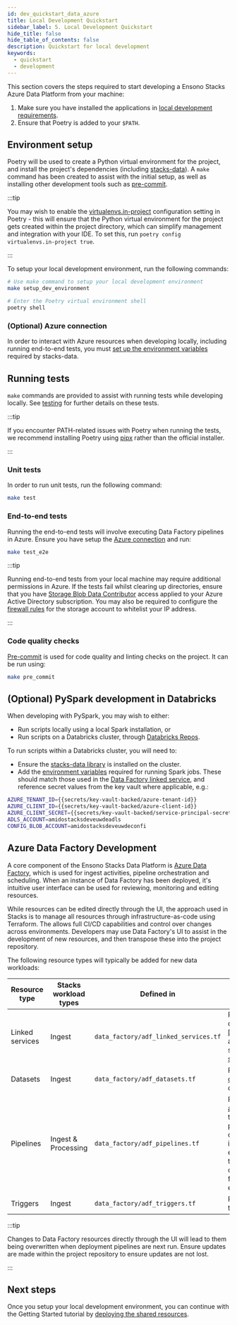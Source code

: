 ```yaml
---
id: dev_quickstart_data_azure
title: Local Development Quickstart
sidebar_label: 5. Local Development Quickstart
hide_title: false
hide_table_of_contents: false
description: Quickstart for local development
keywords:
  - quickstart
  - development
---
```


This section covers the steps required to start developing a Ensono Stacks Azure Data Platform from your machine:

1. Make sure you have installed the applications in [local development requirements](./requirements_data_azure.md#local-development).
2. Ensure that Poetry is added to your `$PATH`.

## Environment setup

Poetry will be used to create a Python virtual environment for the project, and install the project's dependencies (including [stacks-data](../data_engineering/stacks_data_utilities.md)). A `make` command has been created to assist with the initial setup, as well as installing other development tools such as [pre-commit](#code-quality-checks).

:::tip

You may wish to enable the [virtualenvs.in-project](https://python-poetry.org/docs/configuration/#virtualenvsin-project) configuration setting in Poetry - this will ensure that the Python virtual environment for the project gets created within the project directory, which can simplify management and integration with your IDE. To set this, run `poetry config virtualenvs.in-project true`.

:::

To setup your local development environment, run the following commands:

```bash
# Use make command to setup your local development environment
make setup_dev_environment

# Enter the Poetry virtual environment shell
poetry shell
```

### (Optional) Azure connection

In order to interact with Azure resources when developing locally, including running end-to-end tests, you must [set up the environment variables](../data_engineering/stacks_data_utilities.md#azure-environment-variables) required by stacks-data.

## Running tests

`make` commands are provided to assist with running tests while developing locally. See [testing](../data_engineering/testing_data_azure.md) for further details on these tests.

:::tip

If you encounter PATH-related issues with Poetry when running the tests, we recommend installing Poetry using
[pipx](https://python-poetry.org/docs/#installing-with-pipx) rather than the official installer.

:::

### Unit tests

In order to run unit tests, run the following command:

```bash
make test
```

### End-to-end tests

Running the end-to-end tests will involve executing Data Factory pipelines in Azure. Ensure you have setup the [Azure connection](#optional-azure-connection) and run:

```bash
make test_e2e
```

:::tip

Running end-to-end tests from your local machine may require additional permissions in Azure. If the tests fail whilst clearing up directories, ensure that you have [Storage Blob Data Contributor](https://learn.microsoft.com/en-us/azure/role-based-access-control/built-in-roles#storage-blob-data-contributor) access applied to your Azure Active Directory subscription. You may also be required to configure the [firewall rules](https://learn.microsoft.com/en-us/azure/storage/common/storage-network-security) for the storage account to whitelist your IP address.

:::

### Code quality checks

[Pre-commit](https://pre-commit.com/) is used for code quality and linting checks on the project. It can be run using:

```bash
make pre_commit
```

## (Optional) PySpark development in Databricks

When developing with PySpark, you may wish to either:

- Run scripts locally using a local Spark installation, or
- Run scripts on a Databricks cluster, through [Databricks Repos](https://learn.microsoft.com/en-us/azure/databricks/repos/).

To run scripts within a Databricks cluster, you will need to:

- Ensure the [stacks-data library](../data_engineering/stacks_data_utilities.md) is installed on the cluster.
- Add the [environment variables](../data_engineering/stacks_data_utilities.md#azure-environment-variables) required for running Spark jobs. These should match those used in the [Data Factory linked service](https://github.com/Ensono/stacks-azure-data/blob/main/de_workloads/shared_resources/data_factory/adf_linked_services.tf), and reference secret values from the key vault where applicable, e.g.:

```bash
AZURE_TENANT_ID={{secrets/key-vault-backed/azure-tenant-id}}
AZURE_CLIENT_ID={{secrets/key-vault-backed/azure-client-id}}
AZURE_CLIENT_SECRET={{secrets/key-vault-backed/service-principal-secret}}
ADLS_ACCOUNT=amidostacksdeveuwdeadls
CONFIG_BLOB_ACCOUNT=amidostacksdeveuwdeconfi
```

## Azure Data Factory Development

A core component of the Ensono Stacks Data Platform is [Azure Data Factory](https://learn.microsoft.com/en-us/azure/data-factory/), which is used for ingest activities, pipeline orchestration and scheduling. When an instance of Data Factory has been deployed, it's intuitive user interface can be used for reviewing, monitoring and editing resources.

While resources can be edited directly through the UI, the approach used in Stacks is to manage all resources through infrastructure-as-code using Terraform. The allows full CI/CD capabilities and control over changes across environments. Developers may use Data Factory's UI to assist in the development of new resources, and then transpose these into the project repository.

The following resource types will typically be added for new data workloads:

| Resource type | Stacks workload types | Defined in | Notes |
| ----- | ----- | ----- | ----- |
| Linked services | Ingest | `data_factory/adf_linked_services.tf` | Refer to Microsoft documentation for up-to-date details on [connector types supported by Data Factory](https://learn.microsoft.com/en-us/azure/data-factory/connector-overview), and Terraform documentation for adding [custom linked services](https://registry.terraform.io/providers/hashicorp/azurerm/latest/docs/resources/data_factory_linked_custom_service). Core linked services are added during deployment of [shared resources](./shared_resources_deployment_azure.md). |
| Datasets | Ingest | `data_factory/adf_datasets.tf` | Refer to Terraform documentation for adding [custom datasets](https://registry.terraform.io/providers/hashicorp/azurerm/latest/docs/resources/data_factory_custom_dataset). Core datasets are added during deployment of [shared resources](./shared_resources_deployment_azure.md). |
| Pipelines | Ingest & Processing | `data_factory/adf_pipelines.tf` | Pipelines are deployed using the Terraform [azurerm_resource_group_template_deployment](https://registry.terraform.io/providers/hashicorp/azurerm/latest/docs/resources/resource_group_template_deployment) type. These refer to a JSON file containing the pipeline definition. The pipeline definition JSON can be obtained after creating pipelines interactively through the Data Factory UI. If editing a pipeline in the Data Factory UI, click the `{}` icon to view the underlying JSON - this can then be copied into the workload's JSON file in the project repo (under the `resources` element). |
| Triggers | Ingest | `data_factory/adf_triggers.tf` | Refer to Terraform documentation for adding triggers, e.g. [tumbling window triggers](https://registry.terraform.io/providers/hashicorp/azurerm/latest/docs/resources/data_factory_tumbling_window). |

:::tip

Changes to Data Factory resources directly through the UI will lead to them being overwritten when deployment pipelines are next run. Ensure updates are made within the project repository to ensure updates are not lost.

:::

## Next steps

Once you setup your local development environment, you can continue with the Getting Started tutorial by [deploying the shared resources](./shared_resources_deployment_azure.md).
